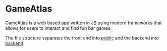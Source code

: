 # GameAtlas
GameAtlas is a web based app written in JS using modern frameworks that allows for users to interact and find fun bar games.

The file structure separates the front end into [public](https://github.com/ARheault/GameAtlas/tree/development/public) and the backend into [backend](https://github.com/ARheault/GameAtlas/tree/development/backend).
